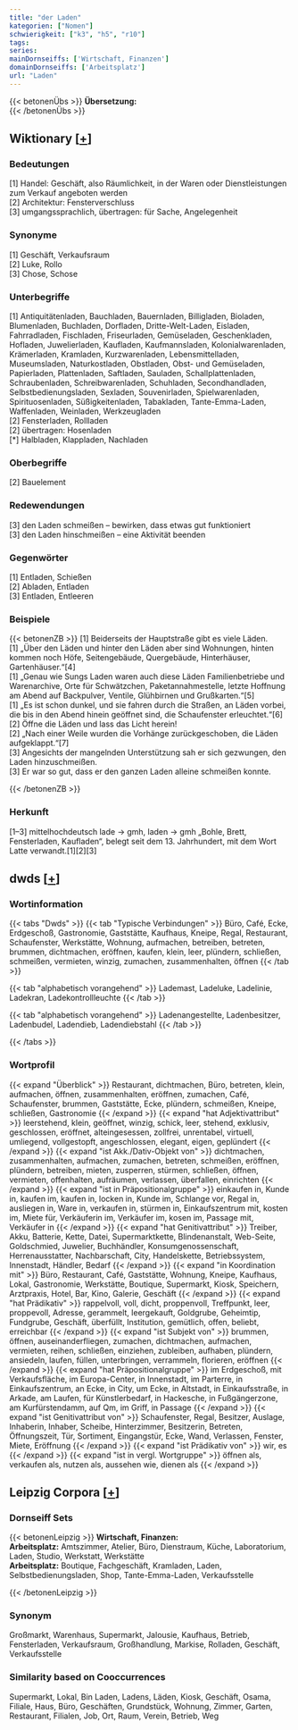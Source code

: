 ```yaml
---
title: "der Laden"
kategorien: ["Nomen"]
schwierigkeit: ["k3", "h5", "r10"]
tags:
series:
mainDornseiffs: ['Wirtschaft, Finanzen']
domainDornseiffs: ['Arbeitsplatz']
url: "Laden"
---
```


{{< betonenÜbs >}}
**Übersetzung:**  
{{< /betonenÜbs >}}

## Wiktionary [[+](https://de.wiktionary.org/wiki/Laden)]

### Bedeutungen
[1] Handel: Geschäft, also Räumlichkeit, in der Waren oder Dienstleistungen zum Verkauf angeboten werden  
[2] Architektur: Fensterverschluss  
[3] umgangssprachlich, übertragen: für Sache, Angelegenheit  

### Synonyme
[1] Geschäft, Verkaufsraum  
[2] Luke, Rollo  
[3] Chose, Schose  

### Unterbegriffe
[1] Antiquitätenladen, Bauchladen, Bauernladen, Billigladen, Bioladen, Blumenladen, Buchladen, Dorfladen, Dritte-Welt-Laden, Eisladen, Fahrradladen, Fischladen, Friseurladen, Gemüseladen, Geschenkladen, Hofladen, Juwelierladen, Kaufladen, Kaufmannsladen, Kolonialwarenladen, Krämerladen, Kramladen, Kurzwarenladen, Lebensmittelladen, Museumsladen, Naturkostladen, Obstladen, Obst- und Gemüseladen, Papierladen, Plattenladen, Saftladen, Sauladen, Schallplattenladen, Schraubenladen, Schreibwarenladen, Schuhladen, Secondhandladen, Selbstbedienungsladen, Sexladen, Souvenirladen, Spielwarenladen, Spirituosenladen, Süßigkeitenladen, Tabakladen, Tante-Emma-Laden, Waffenladen, Weinladen, Werkzeugladen  
[2] Fensterladen, Rollladen  
[2] übertragen: Hosenladen  
[*] Halbladen, Klappladen, Nachladen  

### Oberbegriffe
[2] Bauelement  

### Redewendungen
[3] den Laden schmeißen – bewirken, dass etwas gut funktioniert  
[3] den Laden hinschmeißen – eine Aktivität beenden  

### Gegenwörter
[1] Entladen, Schießen  
[2] Abladen, Entladen  
[3] Entladen, Entleeren  

### Beispiele
{{< betonenZB >}}
[1] Beiderseits der Hauptstraße gibt es viele Läden.  
[1] „Über den Läden und hinter den Läden aber sind Wohnungen, hinten kommen noch Höfe, Seitengebäude, Quergebäude, Hinterhäuser, Gartenhäuser.“[4]  
[1] „Genau wie Sungs Laden waren auch diese Läden Familienbetriebe und Warenarchive, Orte für Schwätzchen, Paketannahmestelle, letzte Hoffnung am Abend auf Backpulver, Ventile, Glühbirnen und Grußkarten.“[5]  
[1] „Es ist schon dunkel, und sie fahren durch die Straßen, an Läden vorbei, die bis in den Abend hinein geöffnet sind, die Schaufenster erleuchtet.“[6]  
[2] Öffne die Läden und lass das Licht herein!  
[2] „Nach einer Weile wurden die Vorhänge zurückgeschoben, die Läden aufgeklappt.“[7]  
[3] Angesichts der mangelnden Unterstützung sah er sich gezwungen, den Laden hinzuschmeißen.  
[3] Er war so gut, dass er den ganzen Laden alleine schmeißen konnte.  

{{< /betonenZB >}}
### Herkunft
[1–3] mittelhochdeutsch lade → gmh, laden → gmh „Bohle, Brett, Fensterladen, Kaufladen“, belegt seit dem 13. Jahrhundert, mit dem Wort Latte verwandt.[1][2][3]  



## dwds [[+](https://www.dwds.de/wb/Laden)]

### Wortinformation
{{< tabs "Dwds" >}}
{{< tab "Typische Verbindungen" >}}
Büro, Café, Ecke, Erdgeschoß, Gastronomie, Gaststätte, Kaufhaus, Kneipe, Regal, Restaurant, Schaufenster, Werkstätte, Wohnung, aufmachen, betreiben, betreten, brummen, dichtmachen, eröffnen, kaufen, klein, leer, plündern, schließen, schmeißen, vermieten, winzig, zumachen, zusammenhalten, öffnen
{{< /tab >}}

{{< tab "alphabetisch vorangehend" >}}
Lademast, Ladeluke, Ladelinie, Ladekran, Ladekontrollleuchte
{{< /tab >}}

{{< tab "alphabetisch vorangehend" >}}
Ladenangestellte, Ladenbesitzer, Ladenbudel, Ladendieb, Ladendiebstahl
{{< /tab >}}

{{< /tabs >}}

### Wortprofil
{{< expand "Überblick" >}} Restaurant, dichtmachen, Büro, betreten, klein, aufmachen, öffnen, zusammenhalten, eröffnen, zumachen, Café, Schaufenster, brummen, Gaststätte, Ecke, plündern, schmeißen, Kneipe, schließen, Gastronomie {{< /expand >}}
{{< expand "hat Adjektivattribut" >}} leerstehend, klein, geöffnet, winzig, schick, leer, stehend, exklusiv, geschlossen, eröffnet, alteingesessen, zollfrei, unrentabel, virtuell, umliegend, vollgestopft, angeschlossen, elegant, eigen, geplündert {{< /expand >}}
{{< expand "ist Akk./Dativ-Objekt von" >}} dichtmachen, zusammenhalten, aufmachen, zumachen, betreten, schmeißen, eröffnen, plündern, betreiben, mieten, zusperren, stürmen, schließen, öffnen, vermieten, offenhalten, aufräumen, verlassen, überfallen, einrichten {{< /expand >}}
{{< expand "ist in Präpositionalgruppe" >}} einkaufen in, Kunde in, kaufen im, kaufen in, locken in, Kunde im, Schlange vor, Regal in, ausliegen in, Ware in, verkaufen in, stürmen in, Einkaufszentrum mit, kosten im, Miete für, Verkäuferin im, Verkäufer im, kosen im, Passage mit, Verkäufer in {{< /expand >}}
{{< expand "hat Genitivattribut" >}} Treiber, Akku, Batterie, Kette, Datei, Supermarktkette, Blindenanstalt, Web-Seite, Goldschmied, Juwelier, Buchhändler, Konsumgenossenschaft, Herrenausstatter, Nachbarschaft, City, Handelskette, Betriebssystem, Innenstadt, Händler, Bedarf {{< /expand >}}
{{< expand "in Koordination mit" >}} Büro, Restaurant, Café, Gaststätte, Wohnung, Kneipe, Kaufhaus, Lokal, Gastronomie, Werkstätte, Boutique, Supermarkt, Kiosk, Speichern, Arztpraxis, Hotel, Bar, Kino, Galerie, Geschäft {{< /expand >}}
{{< expand "hat Prädikativ" >}} rappelvoll, voll, dicht, proppenvoll, Treffpunkt, leer, proppevoll, Adresse, gerammelt, leergekauft, Goldgrube, Geheimtip, Fundgrube, Geschäft, überfüllt, Institution, gemütlich, offen, beliebt, erreichbar {{< /expand >}}
{{< expand "ist Subjekt von" >}} brummen, öffnen, auseinanderfliegen, zumachen, dichtmachen, aufmachen, vermieten, reihen, schließen, einziehen, zubleiben, aufhaben, plündern, ansiedeln, laufen, füllen, unterbringen, verrammeln, florieren, eröffnen {{< /expand >}}
{{< expand "hat Präpositionalgruppe" >}} im Erdgeschoß, mit Verkaufsfläche, im Europa-Center, in Innenstadt, im Parterre, in Einkaufszentrum, an Ecke, in City, um Ecke, in Altstadt, in Einkaufsstraße, in Arkade, am Laufen, für Künstlerbedarf, in Hackesche, in Fußgängerzone, am Kurfürstendamm, auf Qm, im Griff, in Passage {{< /expand >}}
{{< expand "ist Genitivattribut von" >}} Schaufenster, Regal, Besitzer, Auslage, Inhaberin, Inhaber, Scheibe, Hinterzimmer, Besitzerin, Betreten, Öffnungszeit, Tür, Sortiment, Eingangstür, Ecke, Wand, Verlassen, Fenster, Miete, Eröffnung {{< /expand >}}
{{< expand "ist Prädikativ von" >}} wir, es {{< /expand >}}
{{< expand "ist in vergl. Wortgruppe" >}} öffnen als, verkaufen als, nutzen als, aussehen wie, dienen als {{< /expand >}}

## Leipzig Corpora [[+](https://corpora.uni-leipzig.de/en/res?word=Laden&corpusId=deu_newscrawl-public_2018)]

### Dornseiff Sets
{{< betonenLeipzig >}}
**Wirtschaft, Finanzen:**  
**Arbeitsplatz:** Amtszimmer, Atelier, Büro, Dienstraum, Küche, Laboratorium, Laden, Studio, Werkstatt, Werkstätte  
**Arbeitsplatz:** Boutique, Fachgeschäft, Kramladen, Laden, Selbstbedienungsladen, Shop, Tante-Emma-Laden, Verkaufsstelle  

{{< /betonenLeipzig >}}

### Synonym
Großmarkt, Warenhaus, Supermarkt, Jalousie, Kaufhaus, Betrieb, Fensterladen, Verkaufsraum, Großhandlung, Markise, Rolladen, Geschäft, Verkaufsstelle


### Similarity based on Cooccurrences
Supermarkt, Lokal, Bin Laden, Ladens, Läden, Kiosk, Geschäft, Osama, Filiale, Haus, Büro, Geschäften, Grundstück, Wohnung, Zimmer, Garten, Restaurant, Filialen, Job, Ort, Raum, Verein, Betrieb, Weg

